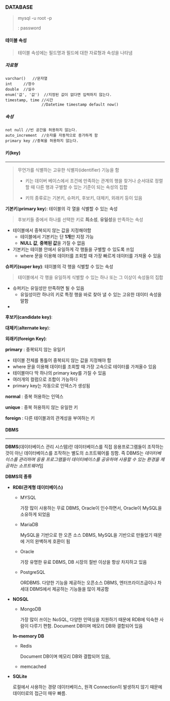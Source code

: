 ### DATABASE



> mysql -u root -p
>
> : password

#### 테이블 속성

> 테이블 속성에는 필드명과 필드에 대한 자료형과 속성을 나타냄

##### 자료형

```
varchar()	//문자열
int 	//정수
double	//실수
enum('값', '값')	//지정된 값이 없다면 입력하지 않는다.
timestamp, time //시간
				//Datetime timestamp default now()
```

##### 속성

```
not null //빈 공간을 허용하지 않는다.
auto_increment	//숫자를 자동적으로 증가하게 함
primary key	//중복을 허용하지 않는다.
```



#### 키(key)

----

> 무언가를 식별하는 고유한 식별자(identifier) 기능을 함
>
> * 키는 데이버 베이스에서 조건에 만족하는 관계의 행을 찾거나 순서대로 정렬 할 때 다른 행과 구별할 수 있는 기준이 되는 속성의 집합
>
> * 키의 종류로는 기본키, 슈퍼키, 후보키, 대체키, 외래키 등이 있음

**기본키**(**primary key**): 테이블의 각 열을 식별할 수 있는 속성

> 후보키들 중에서 하나를 선택한 키로 **최소성**, **유일성**을 만족하는 속성

* 테이블에서 중복되지 않는 값을 지정해야함
  * 테이블에서 기본키는 단 **1개**만 지정 가능
  * **NULL 값**, **중복된 값**을 가질 수 없음
* 기본키는 테이블 안에서 유일하게 각 행들을 구별할 수 있도록 쓰임
  * where 문을 이용해 데이터를 조회할 때 가장 빠르게 데이터를 가져올 수 있음

**슈퍼키(super key)**: 테이블의 각 행을 식별할 수 있는 속성

> 테이블에서 각 행을 유일하게 식별할 수 있는 하나 또는 그 이상이 속성들의 집합

* 슈퍼키는 유일성만 만족하면 될 수 있음
  * 유일성이란 하나의 키로 특정 행을 바로 찾아 낼 수 있는 고유한 데이터 속성을 말함
* 

**후보키(candidate key)**:

**대체키**(**alternate key**): 

**외래키(foreign Key)**:



**primary** : 중복되지 않는 유일키

* 테이블 전체를 통틀어 중복되지 않는 값을 지정해야 함
* where 문을 이용해 데이터를 조회할 때 가장 고속으로 테이터를 가져올수 있음
* 테이블마다 딱 하나의 primary key를 가질 수 있음
* 여러개의 컬럼으로 조합이 가능하다
* primary  key는 자동으로 인덱스가 생성됨

**normal** : 중복 허용하는 인덱스

**unique** : 중복 허용하지 않는 유일한 키

**foreign** : 다른 테이블과의 관계성을 부여하는 키



#### DBMS

---

**DBMS**(데이터베이스 관리 시스템)란 데이터베이스를 직접 응용프로그램들이 조작하는 것이 아닌 데이터베이스를 조작하는 별도의 소프트웨어를 칭함. 즉 DBMS는 *데이터베이스를 관리하며 응용 프로그램들이 데이터베이스를 공유하며 사용할 수 있는 환경을 제공하는 소프트웨어*임



**DBMS의 종류**

* **RDB(관계형 데이터베이스)**

  * MYSQL

    가장 많이 사용하는 무료 DBMS, Oracle이 인수하면서, Oracle이 MySQL을 소유하게 되었음

  * MariaDB

    MySQL을 기반으로 한 오픈 소스 DBMS,  MySQL을 기반으로 만들었기 때문에 거의 완벽하게 호환이 됨

  * Oracle

    가장 유명한 유료 DBMS, DB 시장의 절반 이상을 항상 차지하고 있음

  * PostgreSQL

    ORDBMS. 다양한 기능을 제공하는 오픈소스 DBMS, 엔터프라이즈급이나 차세대 DBMS에서 제공하는 기능들을 많이 제공함

* **NOSQL**

  * MongoDB

    가장 많이 쓰이는 NoSQL, 다양한 인덱싱을 지원하기 때문에 RDB에 익숙한 사람이 다루기 편함. Document DB이며 메모리 DB와 결합되어 있음

  **In-memory DB**

  * Redis

    Document DB이며 메모리 DB와 결합되어 있음,

  * memcached

* **SQLite**

  로컬에서 사용하는 경량 데이터베이스, 원격 Connection이 발생하지 않기 때문에 데이터로의 접근이 매우 빠름.



